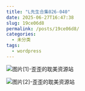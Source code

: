 ```yaml
---
title: "L先生合集026-040"
date: 2025-06-27T16:47:38
slug: 19ce06d8
permalink: /posts/19ce06d8/
categories:
  - 未分类
tags:
  - wordpress
---
```


![图片[1]-歪歪的耽美资源站](/images/wp/19ce06d8-846e9abc.jpg)

![图片[2]-歪歪的耽美资源站](/images/wp/19ce06d8-fb078591.jpg)
